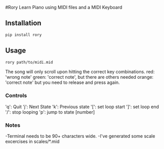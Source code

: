 #Rory
Learn Piano using MIDI files and a MIDI Keyboard

## Installation
```bash
pip install rory
```

## Usage
```bash
rory path/to/midi.mid
```
The song will only scroll upon hitting the correct key combinations.
red: 'wrong note'
green: 'correct note', but there are others needed
orange: 'correct note' but you need to release and press again.

### Controls
'q': Quit
'j': Next State
'k': Previous state
'[': set loop start
']': set loop end
'/': stop looping
<number> 'p': jump to state [number]

### Notes
-Terminal needs to be 90+ characters wide.
-I've generated some scale excercises in scales/*.mid

